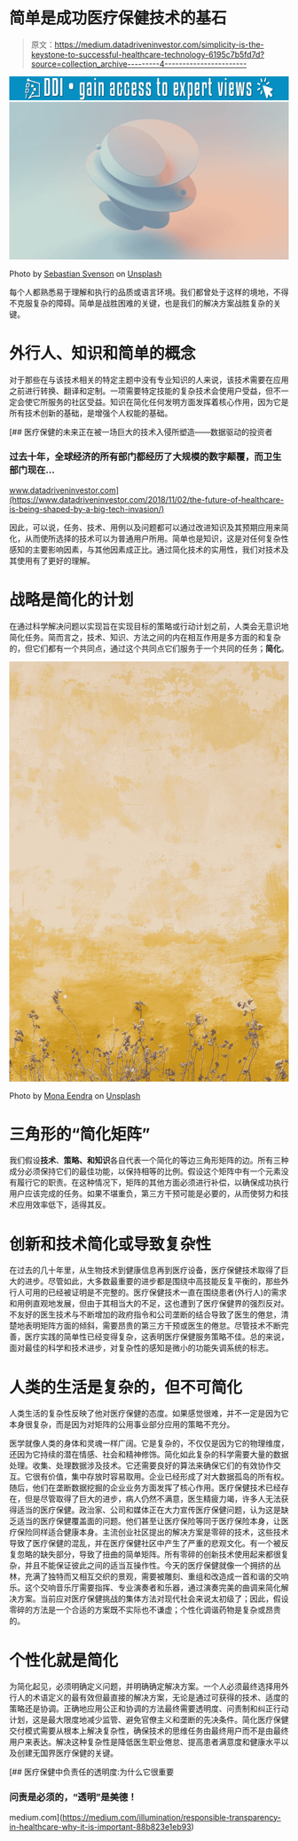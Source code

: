 # 简单是成功医疗保健技术的基石

> 原文：<https://medium.datadriveninvestor.com/simplicity-is-the-keystone-to-successful-healthcare-technology-6195c7b5fd7d?source=collection_archive---------4----------------------->

[![](img/3da1769e4e76e8e5cc81a426cd90698c.png)](http://www.track.datadriveninvestor.com/1B9E)![](img/f6bf538c93338d00e5c59d0a4e832873.png)

Photo by [Sebastian Svenson](https://unsplash.com/@sebastiansvenson?utm_source=medium&utm_medium=referral) on [Unsplash](https://unsplash.com?utm_source=medium&utm_medium=referral)

每个人都熟悉易于理解和执行的品质或语言环境。我们都曾处于这样的境地，不得不克服复杂的障碍。简单是战胜困难的关键，也是我们的解决方案战胜复杂的关键。

# **外行人、知识和简单的概念**

对于那些在与该技术相关的特定主题中没有专业知识的人来说，该技术需要在应用之前进行转换、翻译和定制。一项需要特定技能的复杂技术会使用户受益，但不一定会使它所服务的社区受益。知识在简化任何发明方面发挥着核心作用，因为它是所有技术创新的基础，是增强个人权能的基础。

[](https://www.datadriveninvestor.com/2018/11/02/the-future-of-healthcare-is-being-shaped-by-a-big-tech-invasion/) [## 医疗保健的未来正在被一场巨大的技术入侵所塑造——数据驱动的投资者

### 过去十年，全球经济的所有部门都经历了大规模的数字颠覆，而卫生部门现在…

www.datadriveninvestor.com](https://www.datadriveninvestor.com/2018/11/02/the-future-of-healthcare-is-being-shaped-by-a-big-tech-invasion/) 

因此，可以说，任务、技术、用例以及问题都可以通过改进知识及其预期应用来简化，从而使所选择的技术可以为普通用户所用。简单也是知识，这是对任何复杂性感知的主要影响因素，与其他因素成正比。通过简化技术的实用性，我们对技术及其使用有了更好的理解。

# **战略是简化的计划**

在通过科学解决问题以实现旨在实现目标的策略或行动计划之前，人类会无意识地简化任务。简而言之，技术、知识、方法之间的内在相互作用是多方面的和复杂的，但它们都有一个共同点，通过这个共同点它们服务于一个共同的任务；**简化**。

![](img/a3f62e4edde150ddc8473d196bbde187.png)

Photo by [Mona Eendra](https://unsplash.com/@monaeendra?utm_source=medium&utm_medium=referral) on [Unsplash](https://unsplash.com?utm_source=medium&utm_medium=referral)

# **三角形的“简化矩阵”**

我们假设**技术**、**策略、**和**知识**各自代表一个简化的等边三角形矩阵的边。所有三种成分必须保持它们的最佳功能，以保持相等的比例。假设这个矩阵中有一个元素没有履行它的职责。在这种情况下，矩阵的其他方面必须进行补偿，以确保成功执行用户应该完成的任务。如果不堪重负，第三方干预可能是必要的，从而使努力和技术应用效率低下，适得其反。

# **创新和技术简化或导致复杂性**

在过去的几十年里，从生物技术到健康信息再到医疗设备，医疗保健技术取得了巨大的进步。尽管如此，大多数最重要的进步都是围绕中高技能反复平衡的，那些外行人可用的已经被证明是不完整的。医疗保健技术一直在围绕患者(外行人)的需求和用例直观地发展，但由于其相当大的不足，这也遭到了医疗保健界的强烈反对。不友好的医生技术与不断增加的政府指令和公司垄断的结合导致了医生的倦怠，清楚地表明矩阵方面的倾斜，需要昂贵的第三方干预或医生的倦怠。尽管技术不断完善，医疗实践的简单性已经变得复杂，这表明医疗保健服务策略不佳。总的来说，面对最佳的科学和技术进步，对复杂性的感知是微小的功能失调系统的标志。

# **人类的生活是复杂的，但不可简化**

人类生活的复杂性反映了他对医疗保健的态度。如果感觉很难，并不一定是因为它本身很复杂，而是因为对矩阵的公用事业部分应用的策略不充分。

医学就像人类的身体和灵魂一样广阔。它是复杂的，不仅仅是因为它的物理维度，还因为它持续的潜在情感、社会和精神修饰。简化如此复杂的科学需要大量的数据处理。收集、处理数据涉及技术。它还需要良好的算法来确保它们的有效协作交互。它很有价值，集中存放时容易取用。企业已经形成了对大数据孤岛的所有权。随后，他们在垄断数据挖掘的企业业务方面发挥了核心作用。医疗保健技术已经存在，但是尽管取得了巨大的进步，病人仍然不满意，医生精疲力竭，许多人无法获得适当的医疗保健。政治家、公司和媒体正在大力宣传医疗保健问题，认为这是缺乏适当的医疗保健覆盖面的问题。他们甚至让医疗保险等同于医疗保险本身，让医疗保险同样适合健康本身。主流创业社区提出的解决方案是零碎的技术，这些技术导致了医疗保健的混乱，并在医疗保健社区中产生了严重的悲观文化。有一个被反复忽略的缺失部分，导致了扭曲的简单矩阵。所有零碎的创新技术使用起来都很复杂，并且不能保证彼此之间的适当互操作性。今天的医疗保健就像一个拥挤的丛林，充满了独特而又相互交织的景观，需要被雕刻、重组和改造成一首和谐的交响乐。这个交响音乐厅需要指挥、专业演奏者和乐器，通过演奏完美的曲调来简化解决方案。当前应对医疗保健挑战的集体方法对现代社会来说太初级了；因此，假设零碎的方法是一个合适的方案既不实际也不谦虚；个性化调谐药物是复杂或昂贵的。

# **个性化就是简化**

为简化起见，必须明确定义问题，并明确确定解决方案。一个人必须最终选择用外行人的术语定义的最有效但最直接的解决方案，无论是通过可获得的技术、适度的策略还是协调。正确地应用公正和协调的方法最终需要透明度、问责制和纠正行动计划，这是最大限度地减少监管、避免官僚主义和垄断的先决条件。简化医疗保健交付模式需要从根本上解决复杂性，确保技术的思维任务由最终用户而不是由最终用户来表达。解决这种复杂性是降低医生职业倦怠、提高患者满意度和健康水平以及创建无国界医疗保健的关键。

[](https://medium.com/illumination/responsible-transparency-in-healthcare-why-it-is-important-88b823e1eb93) [## 医疗保健中负责任的透明度:为什么它很重要

### 问责是必须的，“透明”是美德！

medium.com](https://medium.com/illumination/responsible-transparency-in-healthcare-why-it-is-important-88b823e1eb93)